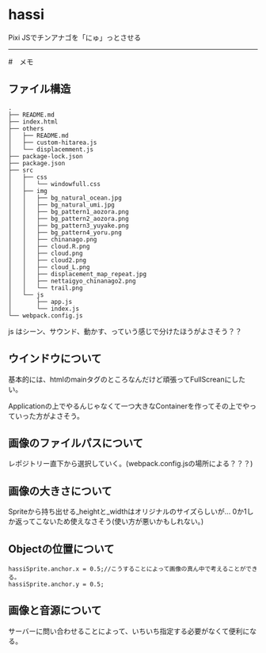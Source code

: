 # hassi
Pixi JSでチンアナゴを「にゅ」っとさせる

---
#　メモ
## ファイル構造
```text
.
├── README.md
├── index.html
├── others
│   ├── README.md
│   ├── custom-hitarea.js
│   └── displacemment.js
├── package-lock.json
├── package.json
├── src
│   ├── css
│   │   └── windowfull.css
│   ├── img
│   │   ├── bg_natural_ocean.jpg
│   │   ├── bg_natural_umi.jpg
│   │   ├── bg_pattern1_aozora.png
│   │   ├── bg_pattern2_aozora.png
│   │   ├── bg_pattern3_yuyake.png
│   │   ├── bg_pattern4_yoru.png
│   │   ├── chinanago.png
│   │   ├── cloud.R.png
│   │   ├── cloud.png
│   │   ├── cloud2.png
│   │   ├── cloud_L.png
│   │   ├── displacement_map_repeat.jpg
│   │   ├── nettaigyo_chinanago2.png
│   │   └── trail.png
│   └── js
│       ├── app.js
│       └── index.js
└── webpack.config.js
```
js はシーン、サウンド、動かす、っていう感じで分けたほうがよさそう？？

## ウインドウについて
基本的には、htmlのmainタグのところなんだけど頑張ってFullScreanにしたい。

Applicationの上でやるんじゃなくて一つ大きなContainerを作ってその上でやっていった方がよさそう。

## 画像のファイルパスについて

レポジトリー直下から選択していく。(webpack.config.jsの場所による？？？)

## 画像の大きさについて

Spriteから持ち出せる_heightと_widthはオリジナルのサイズらしいが...
0か1しか返ってこないため使えなさそう(使い方が悪いかもしれない。)

## Objectの位置について
```
hassiSprite.anchor.x = 0.5;//こうすることによって画像の真ん中で考えることができる。
hassiSprite.anchor.y = 0.5;
```

## 画像と音源について
サーバーに問い合わせることによって、いちいち指定する必要がなくて便利になる。